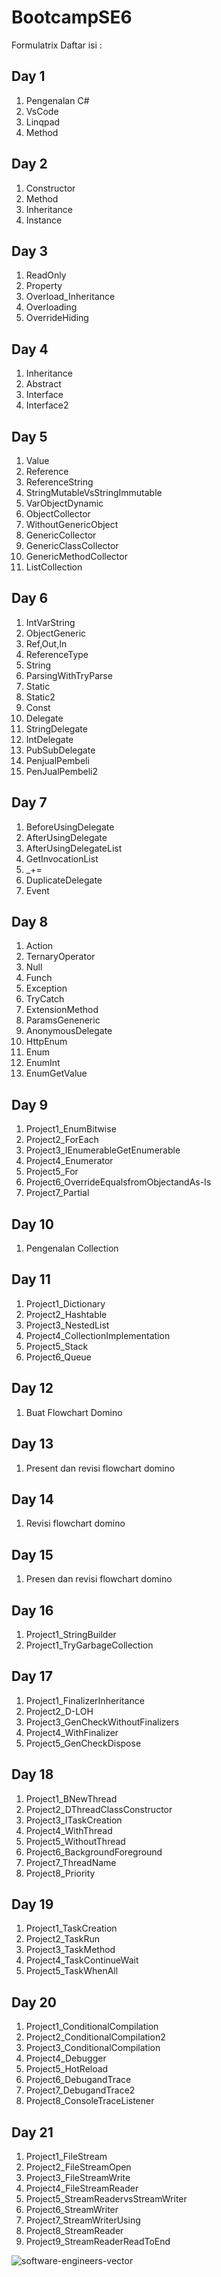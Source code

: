 # BootcampSE6
Formulatrix
Daftar isi :
## Day 1
1. Pengenalan C#
2. VsCode
3. Linqpad
4. Method
   
## Day 2
1. Constructor
2. Method
3. Inheritance
4. Instance
   
## Day 3
1. ReadOnly
2. Property
3. Overload_Inheritance
4. Overloading
5. OverrideHiding
   
## Day 4
1. Inheritance
2. Abstract
3. Interface
4. Interface2
   
## Day 5
1. Value
2. Reference
3. ReferenceString
4. StringMutableVsStringImmutable
5. VarObjectDynamic
6. ObjectCollector
7. WithoutGenericObject
8. GenericCollector
9. GenericClassCollector
10. GenericMethodCollector
11. ListCollection

## Day 6
1. IntVarString
2. ObjectGeneric
3. Ref,Out,In
4. ReferenceType
5. String
6. ParsingWithTryParse
7. Static
8. Static2
9. Const
10. Delegate
11. StringDelegate
12. IntDelegate
13. PubSubDelegate
14. PenjualPembeli
15. PenJualPembeli2

## Day 7
1. BeforeUsingDelegate
2. AfterUsingDelegate
3. AfterUsingDelegateList
4. GetInvocationList
5. _+=
6. DuplicateDelegate
7. Event

## Day 8 
1. Action
2. TernaryOperator
3. Null
4. Funch
5. Exception
6. TryCatch
7. ExtensionMethod
8. ParamsGeneneric
9. AnonymousDelegate
10. HttpEnum
11. Enum
12. EnumInt
13. EnumGetValue

## Day 9
1. Project1_EnumBitwise
2. Project2_ForEach
3. Project3_IEnumerableGetEnumerable
4. Project4_Enumerator
5. Project5_For
6. Project6_OverrideEqualsfromObjectandAs-Is
7. Project7_Partial

## Day 10
1. Pengenalan Collection

## Day 11
1. Project1_Dictionary
2. Project2_Hashtable
3. Project3_NestedList
4. Project4_CollectionImplementation
5. Project5_Stack
6. Project6_Queue

## Day 12
1. Buat Flowchart Domino

## Day 13
1. Present dan revisi flowchart domino

## Day 14
1. Revisi flowchart domino

## Day 15
1. Presen dan revisi flowchart domino

## Day 16
1. Project1_StringBuilder
2. Project1_TryGarbageCollection

## Day 17
1. Project1_FinalizerInheritance
2. Project2_D-LOH
3. Project3_GenCheckWithoutFinalizers
4. Project4_WithFinalizer
5. Project5_GenCheckDispose

## Day 18
1. Project1_BNewThread
2. Project2_DThreadClassConstructor
3. Project3_ITaskCreation
4. Project4_WithThread
5. Project5_WithoutThread
6. Project6_BackgroundForeground
7. Project7_ThreadName
8. Project8_Priority

## Day 19
1. Project1_TaskCreation
2. Project2_TaskRun
3. Project3_TaskMethod
4. Project4_TaskContinueWait
5. Project5_TaskWhenAll

## Day 20
1. Project1_ConditionalCompilation
2. Project2_ConditionalCompilation2
3. Project3_ConditionalCompilation
4. Project4_Debugger
5. Project5_HotReload
6. Project6_DebugandTrace
7. Project7_DebugandTrace2
8. Project8_ConsoleTraceListener

## Day 21
1. Project1_FileStream
2. Project2_FileStreamOpen
3. Project3_FileStreamWrite
4. Project4_FileStreamReader
5. Project5_StreamReadervsStreamWriter
6. Project6_StreamWriter
7. Project7_StreamWriterUsing
8. Project8_StreamReader
9. Project9_StreamReaderReadToEnd

![software-engineers-vector](https://github.com/Muhammadhidayatullahaspar/BootcampSE6/assets/100209360/5f8e3349-3c35-44dc-90c4-55373b59a6f3)
